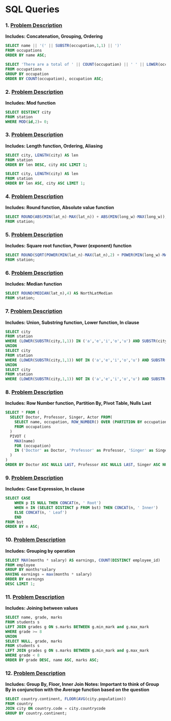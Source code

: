 # SQL Queries

### 1. [Problem Description](https://hackerrank-challenge-pdfs.s3.amazonaws.com/12889-the-pads-English?AWSAccessKeyId=AKIAJ4WZFDFQTZRGO3QA&Expires=1538427842&Signature=DadVShqj2QPpMDhDn3X1cm5HTD4%3D&response-content-disposition=inline%3B%20filename%3Dthe-pads-English.pdf&response-content-type=application%2Fpdf)
**Includes: Concatenation, Grouping, Ordering**
```SQL
SELECT name || '(' || SUBSTR(occupation,1,1) || ')'
FROM occupations
ORDER BY name ASC;

SELECT 'There are a total of ' || COUNT(occupation) || ' ' || LOWER(occupation) || 's.'
FROM occupations
GROUP BY occupation
ORDER BY COUNT(occupation), occupation ASC;
```
### 2. [Problem Description](https://www.hackerrank.com/rest/contests/master/challenges/weather-observation-station-3/download_pdf?language=English)
**Includes: Mod function**
```SQL
SELECT DISTINCT city
FROM station
WHERE MOD(id,2)= 0;
```

### 3. [Problem Description](https://www.hackerrank.com/rest/contests/master/challenges/weather-observation-station-5/download_pdf?language=English)
**Includes: Length function, Ordering, Aliasing**
```SQL
SELECT city, LENGTH(city) AS len
FROM station
ORDER BY len DESC, city ASC LIMIT 1;

SELECT city, LENGTH(city) AS len
FROM station
ORDER BY len ASC, city ASC LIMIT 1;
```

### 4. [Problem Description](https://www.hackerrank.com/rest/contests/master/challenges/weather-observation-station-18/download_pdf?language=English)
**Includes: Round function, Absolute value function**
```SQL
SELECT ROUND(ABS(MIN(lat_n)-MAX(lat_n)) + ABS(MIN(long_w)-MAX(long_w)),4) AS ManhattanDistance
FROM station;
```

### 5. [Problem Description](https://www.hackerrank.com/rest/contests/master/challenges/weather-observation-station-19/download_pdf?language=English)
**Includes: Square root function, Power (exponent) function**
```SQL
SELECT ROUND(SQRT(POWER(MIN(lat_n)-MAX(lat_n),2) + POWER(MIN(long_w)-MAX(long_w),2)),4) AS EuclidianDistance
FROM station;
```

### 6. [Problem Description](https://www.hackerrank.com/rest/contests/master/challenges/weather-observation-station-20/download_pdf?language=English)
**Includes: Median function**
```SQL
SELECT ROUND(MEDIAN(lat_n),4) AS NorthLatMedian
FROM station;
```

### 7. [Problem Description](https://www.hackerrank.com/rest/contests/master/challenges/weather-observation-station-11/download_pdf?language=English)
**Includes: Union, Substring function, Lower function, In clause**
```SQL
SELECT city
FROM station
WHERE (LOWER(SUBSTR(city,1,1)) IN ('a','e','i','o','u') AND SUBSTR(city,-1) NOT IN ('a','e','i','o','u'))
UNION                                                               
SELECT city
FROM station
WHERE (LOWER(SUBSTR(city,1,1)) NOT IN ('a','e','i','o','u') AND SUBSTR(city,-1) IN ('a','e','i','o','u'))
UNION
SELECT city
FROM station
WHERE (LOWER(SUBSTR(city,1,1)) NOT IN ('a','e','i','o','u') AND SUBSTR(city,-1) NOT IN ('a','e','i','o','u'));
```

### 8. [Problem Description](https://www.hackerrank.com/rest/contests/master/challenges/occupations/download_pdf?language=English)
**Includes: Row Number function, Partition By, Pivot Table, Nulls Last**
```SQL
SELECT * FROM (
  SELECT Doctor, Professor, Singer, Actor FROM(
    SELECT name, occupation, ROW_NUMBER() OVER (PARTITION BY occupation ORDER BY name)
    FROM occupations
  )
  PIVOT (
    MAX(name)
    FOR (occupation)
    IN ('Doctor' as Doctor, 'Professor' as Professor, 'Singer' as Singer, 'Actor' as Actor)
  )
)
ORDER BY Doctor ASC NULLS LAST, Professor ASC NULLS LAST, Singer ASC NULLS LAST, Actor ASC NULLS LAST;
```

### 9. [Problem Description](https://www.hackerrank.com/rest/contests/master/challenges/binary-search-tree-1/download_pdf?language=English)
**Includes: Case Expression, In clause**
```SQL
SELECT CASE
    WHEN p IS NULL THEN CONCAT(n, ' Root')
    WHEN n IN (SELECT DISTINCT p FROM bst) THEN CONCAT(n, ' Inner')
    ELSE CONCAT(n, ' Leaf')
    END
FROM bst
ORDER BY n ASC;
```
### 10. [Problem Description](https://www.hackerrank.com/rest/contests/master/challenges/binary-search-tree-1/download_pdf?language=English)
**Includes: Grouping by operation**
```SQL
SELECT MAX(months * salary) AS earnings, COUNT(DISTINCT employee_id)
FROM employee
GROUP BY months*salary
HAVING earnings = max(months * salary)
ORDER BY earnings
DESC LIMIT 1;
```
### 11. [Problem Description](https://hackerrank-challenge-pdfs.s3.amazonaws.com/12891-the-report-English?AWSAccessKeyId=AKIAJ4WZFDFQTZRGO3QA&Expires=1588180541&Signature=YqugT4xC9Yv3Y%2F%2Fm7o0jkyjU86A%3D&response-content-disposition=inline%3B%20filename%3Dthe-report-English.pdf&response-content-type=application%2Fpdf)
**Includes: Joining between values**
```SQL
SELECT name, grade, marks
FROM students s
LEFT JOIN grades g ON s.marks BETWEEN g.min_mark and g.max_mark
WHERE grade >= 8
UNION
SELECT NULL, grade, marks
FROM students s
LEFT JOIN grades g ON s.marks BETWEEN g.min_mark and g.max_mark
WHERE grade < 8
ORDER BY grade DESC, name ASC, marks ASC;
```

### 12. [Problem Description](https://hackerrank-challenge-pdfs.s3.amazonaws.com/8336-average-population-of-each-continent-English?AWSAccessKeyId=AKIAJ4WZFDFQTZRGO3QA&Expires=1588447234&Signature=7%2F5MuX8cxVu2KNoIZLTW0E%2FUE5U%3D&response-content-disposition=inline%3B%20filename%3Daverage-population-of-each-continent-English.pdf&response-content-type=application%2Fpdf)
**Includes: Group By, Floor, Inner Join**
**Notes: Important to think of Group By in conjunction with the Average function based on the question**
```SQL
SELECT country.continent, FLOOR(AVG(city.population))
FROM country
JOIN city ON country.code = city.countrycode
GROUP BY country.continent;
```






<!-- ### 8. [Problem Description](https://www.hackerrank.com/rest/contests/master/challenges/occupations/download_pdf?language=English)
**Includes: Row Number function, Partition By, Pivot Table, Nulls Last**
```SQL

``` -->
